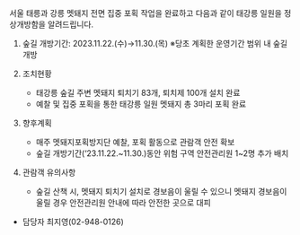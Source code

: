 서울 태릉과 강릉 멧돼지 전면 집중 포획 작업을 완료하고 다음과 같이 태강릉 일원을 정상개방함을 알려드립니다.

1. 숲길 개방기간: 2023.11.22.(수)→11.30.(목) ※당초 계획한 운영기간 범위 내 숲길 개방

2. 조치현황
   - 태강릉 숲길 주변 멧돼지 퇴치기 83개, 퇴치제 100개 설치 완료
   - 예찰 및 집중 포획을 통한 태강릉 일원 멧돼지 총 3마리 포획 완료

3. 향후계획
   - 매주 멧돼지포획방지단 예찰, 포획 활동으로 관람객 안전 확보
   - 숲길 개방기간(‘23.11.22.~11.30.)동안 위험 구역 안전관리원 1~2명 추가 배치

4. 관람객 유의사항
   - 숲길 산책 시, 멧돼지 퇴치기 설치로 경보음이 울릴 수 있으니 멧돼지 경보음이 울릴 경우 안전관리원 안내에 따라 안전한 곳으로 대피

* 담당자 최지영(02-948-0126)